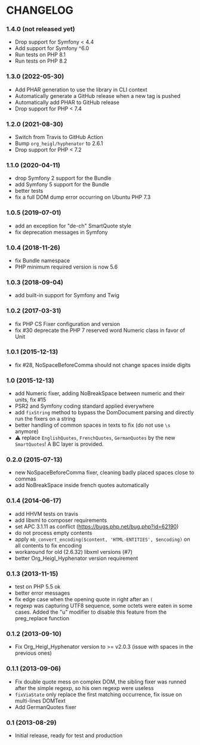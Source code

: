 CHANGELOG
=========

### 1.4.0 (not released yet) ###

* Drop support for Symfony < 4.4
* Add support for Symfony ^6.0
* Run tests on PHP 8.1
* Run tests on PHP 8.2

### 1.3.0 (2022-05-30) ###

* Add PHAR generation to use the library in CLI context
* Automatically generate a GitHub release when a new tag is pushed
* Automatically add PHAR to GitHub release
* Drop support for PHP < 7.4

### 1.2.0 (2021-08-30) ###

* Switch from Travis to GitHub Action
* Bump `org_heigl/hyphenator` to 2.6.1
* Drop support for PHP < 7.2

### 1.1.0 (2020-04-11) ###

* drop Symfony 2 support for the Bundle
* add Symfony 5 support for the Bundle
* better tests
* fix a full DOM dump error occurring on Ubuntu PHP 7.3

### 1.0.5 (2019-07-01) ###

* add an exception for "de-ch" SmartQuote style
* fix deprecation messages in Symfony

### 1.0.4 (2018-11-26) ###

* fix Bundle namespace
* PHP minimum required version is now 5.6

### 1.0.3 (2018-09-04) ###

* add built-in support for Symfony and Twig

### 1.0.2 (2017-03-31) ###

* fix PHP CS Fixer configuration and version
* fix #30 deprecate the PHP 7 reserved word Numeric class in favor of Unit

### 1.0.1 (2015-12-13) ###

* fix #28, NoSpaceBeforeComma should not change spaces inside digits

### 1.0 (2015-12-13) ###

* add Numeric fixer, adding NoBreakSpace between numeric and their units, fix #15
* PSR2 and Symfony coding standard applied everywhere
* add `fixString` method to bypass the DomDocument parsing and directly run the fixers on a string
* better handling of common spaces in texts to fix (do not use `\s` anymore)
* :warning: replace `EnglishQuotes`, `FrenchQuotes`, `GermanQuotes` by the new `SmartQuotes`! A BC layer is provided.

### 0.2.0 (2015-07-13) ###

* new NoSpaceBeforeComma fixer, cleaning badly placed spaces close to commas
* add NoBreakSpace inside french quotes automatically

### 0.1.4 (2014-06-17) ###

* add HHVM tests on travis
* add libxml to composer requirements
* set APC 3.1.11 as conflict (https://bugs.php.net/bug.php?id=62190)
* do not process empty contents
* apply `mb_convert_encoding($content, 'HTML-ENTITIES', $encoding)` on all contents to fix encoding
* workaround for old (2.6.32) libxml versions (#7)
* better Org_Heigl_Hyphenator version requirement

### 0.1.3 (2013-11-15) ###

* test on PHP 5.5 ok
* better error messages
* fix edge case when the opening quote in right after an `(`
* regexp was capturing UTF8 sequence, some octets were eaten in some cases. Added the "u" modifier to disable this feature from the preg_replace function

### 0.1.2 (2013-09-10) ###

* Fix Org_Heigl_Hyphenator version to >= v2.0.3 (issue with spaces in the previous ones)

### 0.1.1 (2013-09-06) ###

* Fix double quote mess on complex DOM, the sibling fixer was runned after the simple regexp,
so his own regexp were useless
* `fixViaState` only replace the first matching occurrence, fix issue on multi-lines DOMText
* Add GermanQuotes fixer

### 0.1 (2013-08-29) ###

* Initial release, ready for test and production

